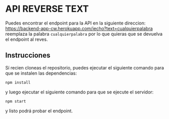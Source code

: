 # API REVERSE TEXT

Puedes encontrar el endpoint para la API en la siguiente direccion: <a href="https://backend-app-cw.herokuapp.com/iecho?text=">https://backend-app-cw.herokuapp.com/iecho?text=cualquierpalabra</a>
reemplaza la palabra `cualquierpalabra` por lo que quieras que se devuelva el endpoint al reves.

## Instrucciones
Sí recien cloneas el repositorio, puedes ejecutar el siguiente comando para que se instalen las dependencias:

```
npm install
```

y luego ejecutar el siguiente comando para que se ejecute el servidor:

```
npm start
```

y listo podrá probar el endpoint.